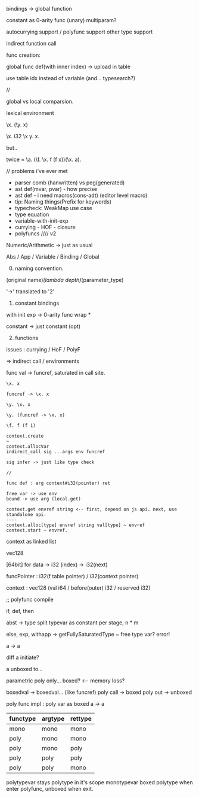 bindings -> global function

constant as 0-arity func (unary)
multiparam?

autocurrying support / polyfunc support
other type support

indirect function call


func creation:

global func def(with inner index) -> upload in table

use table idx instead of variable (and... typesearch?)

//

global vs local comparsion.



lexical environment

\x. (\y. x)

\x. i32
\x y. x.

but..

twice = \a. (\f. \x. f (f x))(\x. a).

// problems i've ever met

- parser comb (hanwritten) vs peg(generated)
- ast def(mvar, pvar) - how precise
- ast def - i need macros(cons-adt) (editor level macro)
- tip: Naming things(Prefix for keywords)
- typecheck: WeakMap use case
- type equation
- variable-with-init-exp
- currying - HOF - closure
- polyfuncs
//// v2

Numeric/Arithmetic -> just as usual

Abs / App / Variable / Binding / Global

0. naming convention.

(original name)_(lambda depth)_(parameter_type)

'->' translated to '2'

1. constant bindings

with init exp -> 0-arity func wrap *

constant -> just constant (opt)

2. functions

issues : currying / HoF / PolyF

=> indirect call / environments

func val -> funcref, saturated in call site.

```
\x. x

funcref -> \x. x

\y. \x. x

\y. (funcref -> \x. x)

\f. f (f 1)

context.create 
~
context.allocVar
indirect_call sig ...args env funcref

sig infer -> just like type check

//

func def : arg context#i32(pointer) ret

free var -> use env
bound -> use arg (local.get)

context.get envref string <-- first, depend on js api. next, use standalone api.
----
context.alloc[type] envref string val[type] ~ envref
context.start ~ envref.
```


context as linked list

vec128

[64bit] for data -> i32 (index) -> i32(next)

funcPointer : i32(f table pointer) / i32(context pointer)

context : vec128 (val i64 / before(outer) i32 / reserved i32)

;; polyfunc compile


if, def, then

abst -> type split
typevar as constant per stage, n * m

else, exp, withapp -> getFullySaturatedType ~ free type var? error!

a -> a

diff a initiate?

a unboxed to...

parametric poly only...
boxed? <-- memory loss?

boxedval -> boxedval... (like funcref)
poly call -> boxed
poly out -> unboxed

poly func impl : poly var as boxed
a -> a

| functype | argtype | rettype |
|----------|---------|---------|
| mono     | mono    | mono    |
| poly     | mono    | mono    |
| poly     | mono    | poly    |
| poly     | poly    | poly    |
| poly     | poly    | mono    |

polytypevar stays polytype in it's scope
monotypevar boxed polytype when enter polyfunc, unboxed when exit.
